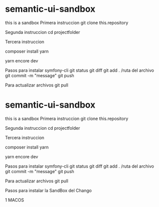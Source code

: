 # semantic-ui-sandbox
this is a sandbox
 Primera instruccion 
git clone this.repository

 Segunda instruccion
cd projectfolder

 Tercera instruccion

composer install
yarn

yarn encore dev


Pasos para instalar symfony-cli
git status
git diff
git add . /ruta del archivo
git commit -m "message"
git push

Para actualizar archivos
git pull
# semantic-ui-sandbox
this is a sandbox
 Primera instruccion 
git clone this.repository

 Segunda instruccion
cd projectfolder

 Tercera instruccion

composer install
yarn

yarn encore dev


Pasos para instalar symfony-cli
git status
git diff
git add . /ruta del archivo
git commit -m "message"
git push

Para actualizar archivos
git pull

Pasos para instalar la SandBox del Chango

1
MACOS

